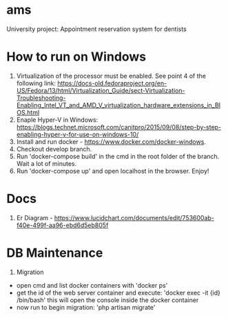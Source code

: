 # ams
University project: Appointment reservation system for dentists


# How to run on Windows
1. Virtualization of the processor must be enabled. See point 4 of the following link: https://docs-old.fedoraproject.org/en-US/Fedora/13/html/Virtualization_Guide/sect-Virtualization-Troubleshooting-Enabling_Intel_VT_and_AMD_V_virtualization_hardware_extensions_in_BIOS.html
2. Enaple Hyper-V in Windows: https://blogs.technet.microsoft.com/canitpro/2015/09/08/step-by-step-enabling-hyper-v-for-use-on-windows-10/
3. Install and run docker - https://www.docker.com/docker-windows.
4. Checkout develop branch.
5. Run 'docker-compose build' in the cmd in the root folder of the branch. Wait a lot of minutes.
6. Run 'docker-compose up' and open localhost in the browser. Enjoy!

# Docs
1. Er Diagram - https://www.lucidchart.com/documents/edit/753600ab-f40e-499f-aa96-ebd6d5eb805f

# DB Maintenance

1. Migration
- open cmd and list docker containers with
'docker ps'
- get the id of the web server container and execute:
'docker exec -it {id} /bin/bash'
this will open the console inside the docker container
- now run to begin migration:
'php artisan migrate'

